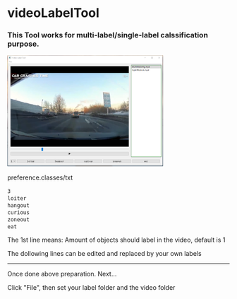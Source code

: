 # videoLabelTool

### This Tool works for multi-label/single-label calssification purpose. 

<img src="https://github.com/Remosy/videoLabelTool/blob/main/videoLabelTool.PNG" width="70%">


preference.classes/txt
```
3
loiter
hangout
curious
zoneout
eat
```
The 1st line means: Amount of objects should label in the video, default is 1

The dollowing lines can be edited and replaced by your own labels

-----------------------------------------------------------------------
Once done above preparation. Next...

Click "File", then set your label folder and the video folder
